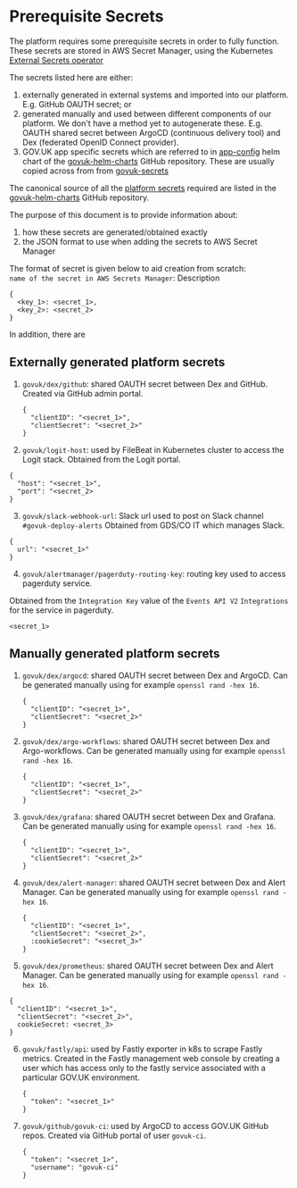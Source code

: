 # Prerequisite Secrets

The platform requires some prerequisite secrets in order to fully function.
These secrets are stored in AWS Secret Manager, using the Kubernetes [External Secrets operator](kubernetes-external-secrets.md)

The secrets listed here are either:
1. externally generated in external systems and imported into our platform. E.g.
   GitHub OAUTH secret; or
2. generated manually and used between different components of our platform.
   We don't have a method yet to autogenerate these. E.g. OAUTH shared secret between
   ArgoCD (continuous delivery tool) and Dex (federated OpenID Connect provider).
3. GOV.UK app specific secrets which are referred to in
   [app-config](https://github.com/alphagov/govuk-helm-charts/tree/main/charts/app-config/templates/external-secrets)
   helm chart of the [govuk-helm-charts] GitHub repository. These are usually copied across from
   from [govuk-secrets](https://github.com/alphagov/govuk-secrets)

The canonical source of all the [platform secrets](https://github.com/alphagov/govuk-helm-charts/tree/main/charts/cluster-secrets/templates) 
required are listed in the [govuk-helm-charts] GitHub repository.

The purpose of this document is to provide information about:
1. how these secrets are generated/obtained exactly
2. the JSON format to use when adding the secrets to AWS Secret Manager

The format of secret is given below to aid creation from scratch:  
`name of the secret in AWS Secrets Manager`: Description

```
{
  <key_1>: <secret_1>,
  <key_2>: <secret_2>
}
```

In addition, there are


## Externally generated platform secrets


1. `govuk/dex/github`: shared OAUTH secret between Dex and GitHub.
   Created via GitHub admin portal.

   ```
   {
     "clientID": "<secret_1>",
     "clientSecret": "<secret_2>"
   }
   ```

2. `govuk/logit-host`: used by FileBeat in Kubernetes cluster to access the Logit stack.
  Obtained from the Logit portal.

  ```
  {
    "host": "<secret_1>",
    "port": "<secret_2>
  }
  ```

3. `govuk/slack-webhook-url`: Slack url used to post on Slack channel `#govuk-deploy-alerts`
  Obtained from GDS/CO IT which manages Slack.

 ```
 {
   url": "<secret_1>"
 }
 ```

4. `govuk/alertmanager/pagerduty-routing-key`: routing key used to access pagerduty service.

  Obtained from the `Integration Key` value of the `Events API V2` `Integrations` for the service in pagerduty.

  ```
  <secret_1>
  ```

## Manually generated platform secrets

1. `govuk/dex/argocd`: shared OAUTH secret between Dex and ArgoCD.
    Can be generated manually using for example `openssl rand -hex 16`.

   ```
   {
     "clientID": "<secret_1>",
     "clientSecret": "<secret_2>"
   }
   ```

2. `govuk/dex/argo-workflows`: shared OAUTH secret between Dex and Argo-workflows.
   Can be generated manually using for example `openssl rand -hex 16`.

   ```
   {
     "clientID": "<secret_1>",
     "clientSecret": "<secret_2>"
   }
   ```

3. `govuk/dex/grafana`: shared OAUTH secret between Dex and Grafana.
   Can be generated manually using for example `openssl rand -hex 16`.

    ```
    {
      "clientID": "<secret_1>",
      "clientSecret": "<secret_2>"
    }
    ```

4. `govuk/dex/alert-manager`: shared OAUTH secret between Dex and Alert Manager.
   Can be generated manually using for example `openssl rand -hex 16`.

   ```
   {
     "clientID": "<secret_1>",
     "clientSecret": "<secret_2>",
     :cookieSecret": "<secret_3>"
   }
   ```

5. `govuk/dex/prometheus`: shared OAUTH secret between Dex and Alert Manager.
  Can be generated manually using for example `openssl rand -hex 16`.

  ```
  {
    "clientID": "<secret_1>",
    "clientSecret": "<secret_2>",
    cookieSecret: <secret_3>
  }
  ```

6. `govuk/fastly/api`: used by Fastly exporter in k8s to scrape Fastly metrics.
   Created in the Fastly management web console by creating a user which has access
   only to the fastly service associated with a particular GOV.UK environment.

   ```
   {
     "token": "<secret_1>"
   }
   ```

7. `govuk/github/govuk-ci`: used by ArgoCD to access GOV.UK GitHub repos.
   Created via GitHub portal of user `govuk-ci`.

   ```
   {
     "token": "<secret_1>",
     "username": "govuk-ci"
   }
   ```

[govuk-helm-charts]: https://github.com/alphagov/govuk-helm-charts
